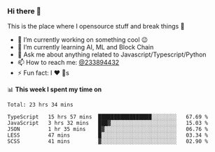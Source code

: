 ### Hi there 👋

<!--
**a233894432/a233894432** is a ✨ _special_ ✨ repository because its `README.md` (this file) appears on your GitHub profile.

Here are some ideas to get you started:

- 🔭 I’m currently working on ...
- 🌱 I’m currently learning ...
- 👯 I’m looking to collaborate on ...
- 🤔 I’m looking for help with ...
- 💬 Ask me about ...
- 📫 How to reach me: ...
- 😄 Pronouns: ...
- ⚡ Fun fact: ...
-->
 
 
This is the place where I opensource stuff and break things :rofl:

- 🔭 I’m currently working on something cool :wink:
- 🌱 I’m currently learning AI, ML and Block Chain
- 💬 Ask me about anything related to Javascript/Typescript/Python
- 📫 How to reach me: [@233894432](https://twitter.com/233894432)
- ⚡ Fun fact: I :heart: :dog:s

📊 **This week I spent my time on**
<!--START_SECTION:waka-->
```text
Total: 23 hrs 34 mins

TypeScript   15 hrs 57 mins  █████████████████░░░░░░░░   67.69 % 
JavaScript   3 hrs 32 mins   ███▓░░░░░░░░░░░░░░░░░░░░░   15.03 % 
JSON         1 hr 35 mins    █▓░░░░░░░░░░░░░░░░░░░░░░░   06.76 % 
LESS         47 mins         █░░░░░░░░░░░░░░░░░░░░░░░░   03.34 % 
SCSS         41 mins         ▓░░░░░░░░░░░░░░░░░░░░░░░░   02.90 % 
```
<!--END_SECTION:waka-->
